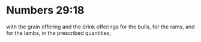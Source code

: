 # Numbers 29:18

with the grain offering and the drink offerings for the bulls, for the rams, and for the lambs, in the prescribed quantities;
